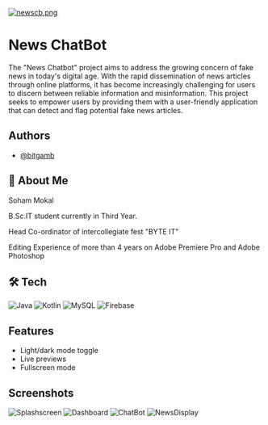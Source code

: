 [![newscb.png](https://i.postimg.cc/mkBG8RQL/newscb.png)](https://postimg.cc/phG7LwG4)
# News ChatBot

The "News Chatbot" project aims to address the growing concern of fake news in today's digital age. With the rapid dissemination of news articles through online platforms, it has become increasingly challenging for users to discern between reliable information and misinformation. This project seeks to empower users by providing them with a user-friendly application that can detect and flag potential fake news articles.


## Authors

- [@bitgamb](https://www.github.com/bitgamb)


## 🚀 About Me
Soham Mokal

B.Sc.IT student currently in Third Year.

Head Co-ordinator of intercollegiate fest "BYTE IT"

Editing Experience of more than 4 years on Adobe Premiere Pro and Adobe Photoshop




## 🛠 Tech
![Java](https://img.shields.io/badge/java-%23ED8B00.svg?style=flat&logo=openjdk&logoColor=white) ![Kotlin](https://img.shields.io/badge/kotlin-%237F52FF.svg?style=flat&logo=kotlin&logoColor=white) ![MySQL](https://img.shields.io/badge/mysql-%2300000f.svg?style=flat&logo=mysql&logoColor=white) ![Firebase](https://img.shields.io/badge/Firebase-039BE5?style=flat&logo=Firebase&logoColor=white) 


## Features

- Light/dark mode toggle
- Live previews
- Fullscreen mode



## Screenshots

![Splashscreen](https://github.com/Bitgamb/News-ChatBot/blob/master/Splashscreen.png)
![Dashboard](https://github.com/Bitgamb/News-ChatBot/blob/master/Dashboard.png)
![ChatBot](https://github.com/Bitgamb/News-ChatBot/blob/master/chatbot.png)
![NewsDisplay](https://github.com/Bitgamb/News-ChatBot/blob/master/news%20display.png)


